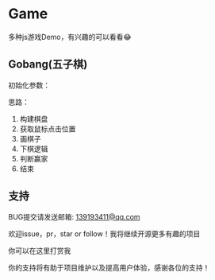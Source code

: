 # Game
多种js游戏Demo，有兴趣的可以看看😂

## Gobang(五子棋)

初始化参数：</br>

思路：</br>
1. 构建棋盘
2. 获取鼠标点击位置
3. 画棋子
4. 下棋逻辑
5. 判断赢家
6. 结束


支持
---
BUG提交请发送邮箱: 139193411@qq.com

欢迎issue，pr，star or follow！我将继续开源更多有趣的项目

你可以在这里打赏我

你的支持将有助于项目维护以及提高用户体验，感谢各位的支持！